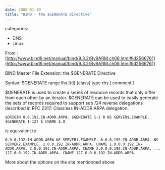 ```yaml
---
date: 2008-01-10
title: "BIND - the $GENERATE Directive"
---
```








categories:
- DNS
- Linux


From : [http://www.bind9.net/manual/bind/9.3.2/Bv9ARM.ch06.html#id2566761](http://www.bind9.net/manual/bind/9.3.2/Bv9ARM.ch06.html#id2566761)

BIND Master File Extension: the $GENERATE Directive

Syntax: $GENERATE range lhs [ttl] [class] type rhs [ comment ]

$GENERATE is used to create a series of resource records that only differ from each other by an iterator. $GENERATE can be used to easily generate the sets of records required to support sub /24 reverse delegations described in RFC 2317: Classless IN-ADDR.ARPA delegation.

`$ORIGIN 0.0.192.IN-ADDR.ARPA.
$GENERATE 1-2 0 NS SERVER$.EXAMPLE.
$GENERATE 1-127 $ CNAME $.0`

is equivalent to

`0.0.0.192.IN-ADDR.ARPA NS SERVER1.EXAMPLE.
0.0.0.192.IN-ADDR.ARPA. NS SERVER2.EXAMPLE.
1.0.0.192.IN-ADDR.ARPA. CNAME 1.0.0.0.192.IN-ADDR.ARPA.
2.0.0.192.IN-ADDR.ARPA. CNAME 2.0.0.0.192.IN-ADDR.ARPA.
...
127.0.0.192.IN-ADDR.ARPA. CNAME 127.0.0.0.192.IN-ADDR.ARPA.`


More about the options on the site mentionned above


